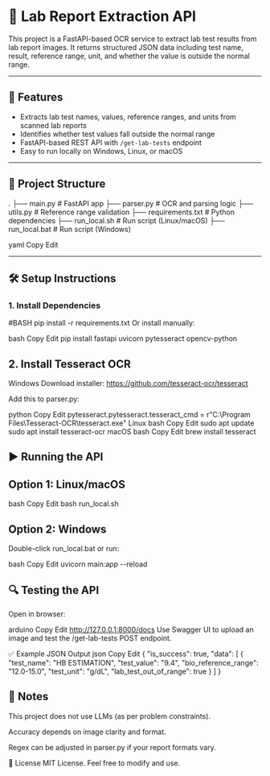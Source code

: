 # 🧪 Lab Report Extraction API

This project is a FastAPI-based OCR service to extract lab test results from lab report images. It returns structured JSON data including test name, result, reference range, unit, and whether the value is outside the normal range.

---

## 🚀 Features

- Extracts lab test names, values, reference ranges, and units from scanned lab reports
- Identifies whether test values fall outside the normal range
- FastAPI-based REST API with `/get-lab-tests` endpoint
- Easy to run locally on Windows, Linux, or macOS

---

## 📁 Project Structure

. ├── main.py # FastAPI app ├── parser.py # OCR and parsing logic ├── utils.py # Reference range validation ├── requirements.txt # Python dependencies ├── run_local.sh # Run script (Linux/macOS) ├── run_local.bat # Run script (Windows)

yaml
Copy
Edit

---

## 🛠️ Setup Instructions

### 1. Install Dependencies

#BASH
pip install -r requirements.txt
Or install manually:

bash
Copy
Edit
pip install fastapi uvicorn pytesseract opencv-python

## 2. Install Tesseract OCR
Windows
Download installer: https://github.com/tesseract-ocr/tesseract

Add this to parser.py:

python
Copy
Edit
pytesseract.pytesseract.tesseract_cmd = r"C:\\Program Files\\Tesseract-OCR\\tesseract.exe"
Linux
bash
Copy
Edit
sudo apt update
sudo apt install tesseract-ocr
macOS
bash
Copy
Edit
brew install tesseract
## ▶️ Running the API
## Option 1: Linux/macOS
bash
Copy
Edit
bash run_local.sh
## Option 2: Windows
Double-click run_local.bat
or run:

bash
Copy
Edit
uvicorn main:app --reload
## 🔍 Testing the API
Open in browser:

arduino
Copy
Edit
http://127.0.0.1:8000/docs
Use Swagger UI to upload an image and test the /get-lab-tests POST endpoint.

✅ Example JSON Output
json
Copy
Edit
{
  "is_success": true,
  "data": [
    {
      "test_name": "HB ESTIMATION",
      "test_value": "9.4",
      "bio_reference_range": "12.0-15.0",
      "test_unit": "g/dL",
      "lab_test_out_of_range": true
    }
  ]
}
## 📌 Notes
This project does not use LLMs (as per problem constraints).

Accuracy depends on image clarity and format.

Regex can be adjusted in parser.py if your report formats vary.

📄 License
MIT License. Feel free to modify and use.
